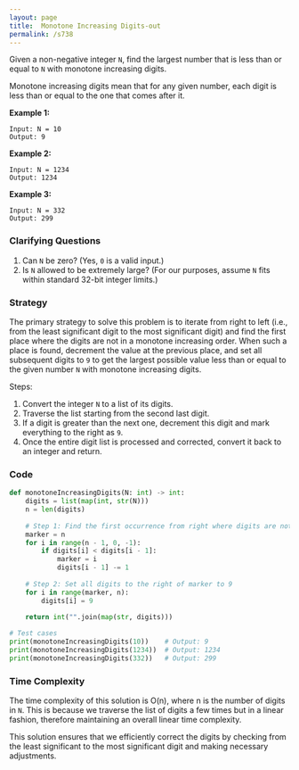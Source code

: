 ```yaml
---
layout: page
title:  Monotone Increasing Digits-out
permalink: /s738
---
```

Given a non-negative integer `N`, find the largest number that is less than or equal to `N` with monotone increasing digits.

Monotone increasing digits mean that for any given number, each digit is less than or equal to the one that comes after it.

**Example 1:**
```
Input: N = 10
Output: 9
```

**Example 2:**
```
Input: N = 1234
Output: 1234
```

**Example 3:**
```
Input: N = 332
Output: 299
```

### Clarifying Questions
1. Can `N` be zero? (Yes, `0` is a valid input.)
2. Is `N` allowed to be extremely large? (For our purposes, assume `N` fits within standard 32-bit integer limits.)

### Strategy
The primary strategy to solve this problem is to iterate from right to left (i.e., from the least significant digit to the most significant digit) and find the first place where the digits are not in a monotone increasing order. When such a place is found, decrement the value at the previous place, and set all subsequent digits to `9` to get the largest possible value less than or equal to the given number `N` with monotone increasing digits.

Steps:
1. Convert the integer `N` to a list of its digits.
2. Traverse the list starting from the second last digit.
3. If a digit is greater than the next one, decrement this digit and mark everything to the right as `9`.
4. Once the entire digit list is processed and corrected, convert it back to an integer and return.

### Code
```python
def monotoneIncreasingDigits(N: int) -> int:
    digits = list(map(int, str(N)))
    n = len(digits)
    
    # Step 1: Find the first occurrence from right where digits are not in increasing order
    marker = n
    for i in range(n - 1, 0, -1):
        if digits[i] < digits[i - 1]:
            marker = i
            digits[i - 1] -= 1
    
    # Step 2: Set all digits to the right of marker to 9
    for i in range(marker, n):
        digits[i] = 9
    
    return int("".join(map(str, digits)))

# Test cases
print(monotoneIncreasingDigits(10))    # Output: 9
print(monotoneIncreasingDigits(1234))  # Output: 1234
print(monotoneIncreasingDigits(332))   # Output: 299
```

### Time Complexity
The time complexity of this solution is O(n), where n is the number of digits in `N`. This is because we traverse the list of digits a few times but in a linear fashion, therefore maintaining an overall linear time complexity. 

This solution ensures that we efficiently correct the digits by checking from the least significant to the most significant digit and making necessary adjustments.